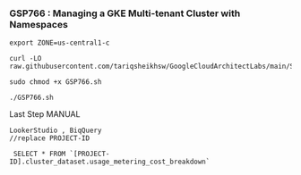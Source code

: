 ### GSP766 :  Managing a GKE Multi-tenant Cluster with Namespaces 

```
export ZONE=us-central1-c
```

```
curl -LO raw.githubusercontent.com/tariqsheikhsw/GoogleCloudArchitectLabs/main/Solutions/GSP766.sh

sudo chmod +x GSP766.sh

./GSP766.sh
```

Last Step MANUAL
```
LookerStudio , BiqQuery
//replace PROJECT-ID

 SELECT * FROM `[PROJECT-ID].cluster_dataset.usage_metering_cost_breakdown`
```

